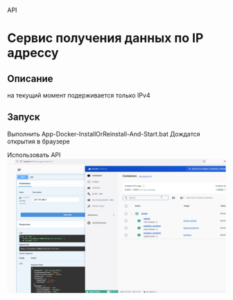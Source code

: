 API 

# Сервис получения данных по IP адрессу

## Описание

на текущий момент подерживается только IPv4 


## Запуск 

Выполнить App-Docker-InstallOrReinstall-And-Start.bat
Дождатся открытия в браузере

Использовать API
![](swagger.jpg)


